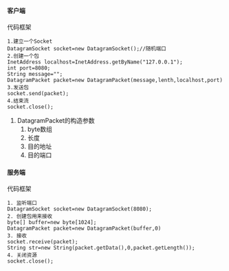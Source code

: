 #### 客户端
代码框架
```
1.建立一个Socket
DatagramSocket socket=new DatagramSocket();//随机端口
2.创建一个包
InetAddress localhost=InetAddress.getByName("127.0.0.1");
int port=8080;
String message="";
DatagramPacket packet=new DatagramPacket(message,lenth,localhost,port)
3.发送包
socket.send(packet);
4.结束流
socket.close();
```
1. DatagramPacket的构造参数
	1. byte数组
	2. 长度
	3. 目的地址
	4. 目的端口
#### 服务端
代码框架
```
1. 监听端口
DatagramSocket socket=new DatagramSocket(8080);
2. 创建包用来接收
byte[] buffer=new byte[1024];
DatagramPacket packet=new DatagramPacket(buffer,0)
3. 接收
socket.receive(packet);
String str=new String(packet.getData(),0,packet.getLength());
4. 关闭资源
socket.close();
```
